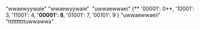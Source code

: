 "wwaewyywaie"
"wwaewyywaie"
​
"uwwaewwaei"
{** '00001': 0**, '10001': 3, '11001': 4, **'00001': 8**, '01001': 7, '00101': 9 }
"uwwaewwaeii"
"ttttttttttuwwawwa"